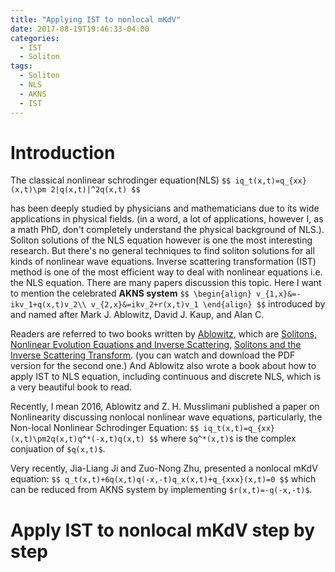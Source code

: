 ```yaml
---
title: "Applying IST to nonlocal mKdV"
date: 2017-08-19T19:46:33-04:00
categories:
  - IST
  - Soliton
tags:
  - Soliton
  - NLS
  - AKNS
  - IST
---
```

# Introduction
The classical nonlinear schrodinger equation(NLS)
`$$
iq_t(x,t)=q_{xx}(x,t)\pm 2|q(x,t)|^2q(x,t)
$$`

has been deeply studied by physicians and mathematicians due to its wide applications in physical fields. (in a word, a lot of applications, however I, as a math PhD, don't completely understand the physical background of NLS.). Soliton solutions of the NLS equation however is one the most interesting research. But there's no general techniques to find soliton solutions for all kinds of nonlinear wave equations. Inverse scattering transformation (IST) method is one of the most efficient way to deal with nonlinear equations i.e. the NLS equation. There are many papers discussion this topic. Here I want to mention the celebrated **AKNS system**
`$$
\begin{align}
v_{1,x}&=-ikv_1+q(x,t)v_2\\
v_{2,x}&=ikv_2+r(x,t)v_1
\end{align}
$$`
introduced by and named after Mark J. Ablowitz, David J. Kaup, and Alan C.

Readers are referred to two books written by [Ablowitz](https://sites.google.com/site/ablowitz/), which are [Solitons, Nonlinear  Evolution Equations  and Inverse Scattering](https://www.amazon.com/Nonlinear-Evolution-Equations-Scattering-Mathematical/dp/0521387302), [Solitons  and  the  Inverse  Scattering Transform](http://www.umbc.edu/photonics/Menyuk/Zweck/Ablowitz-Segur_1981.pdf). (you can watch and download the PDF version for the second one.) And Ablowitz also wrote a book about how to apply IST to NLS equation, including continuous and discrete NLS, which is a very beautiful book to read.

Recently, I mean 2016, Ablowitz and Z. H. Musslimani published a paper on Nonlinearity discussing nonlocal nonlinear wave equations, particularly, the Non-local Nonlinear Schrodinger Equation:
`$$
iq_t(x,t)=q_{xx}(x,t)\pm2q(x,t)q^*(-x,t)q(x,t)
$$`
where `$q^*(x,t)$` is the complex conjuation of `$q(x,t)$`.

Very recently, Jia-Liang Ji and Zuo-Nong Zhu, presented a nonlocal mKdV equation:
`$$
q_t(x,t)+6q(x,t)q(-x,-t)q_x(x,t)+q_{xxx}(x,t)=0
$$`
which can be reduced from AKNS system by implementing `$r(x,t)=-q(-x,-t)$`.

# Apply IST to nonlocal mKdV step by step
